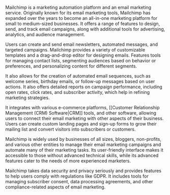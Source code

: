 Mailchimp is a marketing automation platform and an email marketing service. Originally known for its email marketing tools, Mailchimp has expanded over the years to become an all-in-one marketing platform for small to medium-sized businesses. It offers a range of features to design, send, and track email campaigns, along with additional tools for advertising, analytics, and audience management.

Users can create and send email newsletters, automated messages, and targeted campaigns. Mailchimp provides a variety of customizable templates and a drag-and-drop editor for designing emails. Features tools for managing contact lists, segmenting audiences based on behavior or preferences, and personalizing content for different segments.

It also allows for the creation of automated email sequences, such as welcome series, birthday emails, or follow-up messages based on user actions. It also offers detailed reports on campaign performance, including open rates, click rates, and subscriber activity, which help in refining marketing strategies.

It integrates with various e-commerce platforms, [[Customer Relationship Management (CRM) Software|CRM]] tools, and other software, allowing users to connect their email marketing with other aspects of their business. Users can create custom landing pages and sign-up forms to grow their mailing list and convert visitors into subscribers or customers.

Mailchimp is widely used by businesses of all sizes, bloggers, non-profits, and various other entities to manage their email marketing campaigns and automate many of their marketing tasks. Its user-friendly interface makes it accessible to those without advanced technical skills, while its advanced features cater to the needs of more experienced marketers.

Mailchimp takes data security and privacy seriously and provides features to help users comply with regulations like GDPR. It includes tools for managing subscriber consent, data processing agreements, and other compliance-related aspects of email marketing.